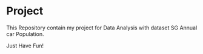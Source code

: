 # Project
This Repository contain my project for Data Analysis with dataset SG Annual car Population.

Just Have Fun!

